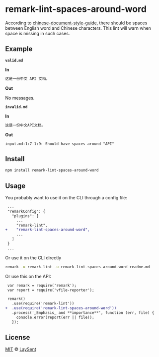 # remark-lint-spaces-around-word

According to
[chinese-document-style-guide](https://github.com/ruanyf/document-style-guide),
there should be spaces between English word and Chinese characters.
This lint will warn when space is missing in such cases.

## Example

**`valid.md`**

**In**

```markdown
这是一份中文 API 文档。
```

**Out**

No messages.

**`invalid.md`**

**In**

```markdown
这是一份中文API文档。
```

**Out**

```text
input.md:1:7-1:9: Should have spaces around "API"
```

## Install

```sh
npm install remark-lint-spaces-around-word
```

## Usage

You probably want to use it on the CLI through a config file:

```diff
 ...
 "remarkConfig": {
   "plugins": [
     ...
     "remark-lint",
+    "remark-lint-spaces-around-word",
     ...
   ]
 }
 ...
```

Or use it on the CLI directly

```sh
remark -u remark-lint -u remark-lint-spaces-around-word readme.md
```

Or use this on the API:

```diff
 var remark = require('remark');
 var report = require('vfile-reporter');

 remark()
   .use(require('remark-lint'))
+  .use(require('remark-lint-spaces-around-word'))
   .process('_Emphasis_ and **importance**', function (err, file) {
     console.error(report(err || file));
   });
```

## License

[MIT](https://github.com/laysent/remark-lint-plugins/blob/master/license) © [LaySent](https://github.com/laysent)
